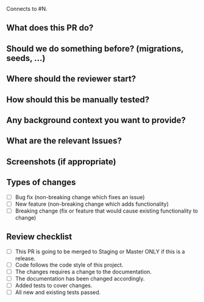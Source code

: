 Connects to #N.

## What does this PR do?

## Should we do something before? (migrations, seeds, ...)

## Where should the reviewer start?

## How should this be manually tested?

## Any background context you want to provide?

## What are the relevant Issues?

## Screenshots (if appropriate)

## Types of changes

- [ ] Bug fix (non-breaking change which fixes an issue)
- [ ] New feature (non-breaking change which adds functionality)
- [ ] Breaking change (fix or feature that would cause existing functionality to change)

## Review checklist

- [ ] This PR is going to be merged to Staging or Master ONLY if this is a release. 
- [ ] Code follows the code style of this project.
- [ ] The changes requires a change to the documentation.
- [ ] The documentation has been changed accordingly.
- [ ] Added tests to cover changes.
- [ ] All new and existing tests passed.
